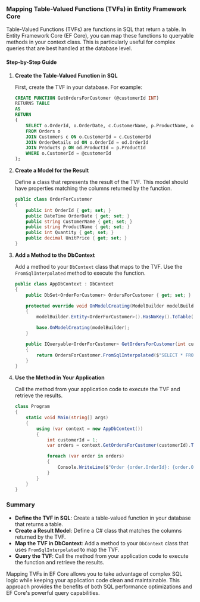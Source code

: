 ### Mapping Table-Valued Functions (TVFs) in Entity Framework Core

Table-Valued Functions (TVFs) are functions in SQL that return a table. In Entity Framework Core (EF Core), you can map these functions to queryable methods in your context class. This is particularly useful for complex queries that are best handled at the database level.

#### Step-by-Step Guide

1. **Create the Table-Valued Function in SQL**

   First, create the TVF in your database. For example:

   ```sql
   CREATE FUNCTION GetOrdersForCustomer (@customerId INT)
   RETURNS TABLE
   AS
   RETURN
   (
       SELECT o.OrderId, o.OrderDate, c.CustomerName, p.ProductName, od.Quantity, od.UnitPrice
       FROM Orders o
       JOIN Customers c ON o.CustomerId = c.CustomerId
       JOIN OrderDetails od ON o.OrderId = od.OrderId
       JOIN Products p ON od.ProductId = p.ProductId
       WHERE o.CustomerId = @customerId
   );
   ```

2. **Create a Model for the Result**

   Define a class that represents the result of the TVF. This model should have properties matching the columns returned by the function.

   ```csharp
   public class OrderForCustomer
   {
       public int OrderId { get; set; }
       public DateTime OrderDate { get; set; }
       public string CustomerName { get; set; }
       public string ProductName { get; set; }
       public int Quantity { get; set; }
       public decimal UnitPrice { get; set; }
   }
   ```

3. **Add a Method to the DbContext**

   Add a method to your `DbContext` class that maps to the TVF. Use the `FromSqlInterpolated` method to execute the function.

   ```csharp
   public class AppDbContext : DbContext
   {
       public DbSet<OrderForCustomer> OrdersForCustomer { get; set; }

       protected override void OnModelCreating(ModelBuilder modelBuilder)
       {
           modelBuilder.Entity<OrderForCustomer>().HasNoKey().ToTable(nameof(OrderForCustomer));

           base.OnModelCreating(modelBuilder);
       }

       public IQueryable<OrderForCustomer> GetOrdersForCustomer(int customerId)
       {
           return OrdersForCustomer.FromSqlInterpolated($"SELECT * FROM GetOrdersForCustomer({customerId})");
       }
   }
   ```

4. **Use the Method in Your Application**

   Call the method from your application code to execute the TVF and retrieve the results.

   ```csharp
   class Program
   {
       static void Main(string[] args)
       {
           using (var context = new AppDbContext())
           {
               int customerId = 1;
               var orders = context.GetOrdersForCustomer(customerId).ToList();

               foreach (var order in orders)
               {
                   Console.WriteLine($"Order {order.OrderId}: {order.OrderDate} - {order.CustomerName} - {order.ProductName} - {order.Quantity} - {order.UnitPrice:C}");
               }
           }
       }
   }
   ```

### Summary

- **Define the TVF in SQL**: Create a table-valued function in your database that returns a table.
- **Create a Result Model**: Define a C# class that matches the columns returned by the TVF.
- **Map the TVF in DbContext**: Add a method to your `DbContext` class that uses `FromSqlInterpolated` to map the TVF.
- **Query the TVF**: Call the method from your application code to execute the function and retrieve the results.

Mapping TVFs in EF Core allows you to take advantage of complex SQL logic while keeping your application code clean and maintainable. This approach provides the benefits of both SQL performance optimizations and EF Core's powerful query capabilities.